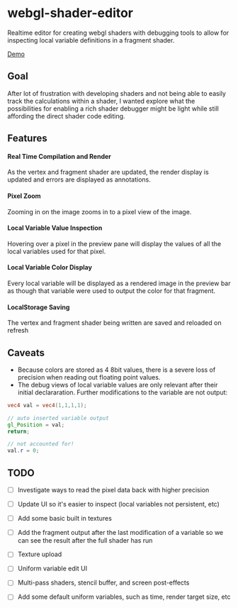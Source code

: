 # webgl-shader-editor
Realtime editor for creating webgl shaders with debugging tools to allow for inspecting local variable definitions in a fragment shader.

[Demo](https://gkjohnson.github.io/webgl-shader-editor/dist/index.bundle.html)

## Goal
After lot of frustration with developing shaders and not being able to easily track the calculations within a shader, I wanted explore what the possibilities for enabling a rich shader debugger might be light while still affording the direct shader code editing.

## Features
#### Real Time Compilation and Render
As the vertex and fragment shader are updated, the render display is updated and errors are displayed as annotations.

#### Pixel Zoom
Zooming in on the image zooms in to a pixel view of the image.

#### Local Variable Value Inspection
Hovering over a pixel in the preview pane will display the values of all the local variables used for that pixel.

#### Local Variable Color Display
Every local variable will be displayed as a rendered image in the preview bar as though that variable were used to output the color for that fragment.

#### LocalStorage Saving
The vertex and fragment shader being written are saved and reloaded on refresh

## Caveats
- Because colors are stored as 4 8bit values, there is a severe loss of precision when reading out floating point values.
- The debug views of local variable values are only relevant after their initial declararation. Further modifications to the variable are not output:
```glsl
vec4 val = vec4(1,1,1,1);

// auto inserted variable output
gl_Position = val;
return;

// not accounted for!
val.r = 0;
```


## TODO
- [ ] Investigate ways to read the pixel data back with higher precision
- [ ] Update UI so it's easier to inspect (local variables not persistent, etc)
- [ ] Add some basic built in textures
- [ ] Add the fragment output after the last modification of a variable so we can see the result after the full shader has run

- [ ] Texture upload
- [ ] Uniform variable edit UI
- [ ] Multi-pass shaders, stencil buffer, and screen post-effects
- [ ] Add some default uniform variables, such as time, render target size, etc
